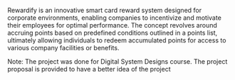 Rewardify is an innovative smart card reward system designed for corporate environments, enabling companies to incentivize and motivate their employees for optimal performance. The concept revolves around accruing points based on predefined conditions outlined in a points list, ultimately allowing individuals to redeem accumulated points for access to various company facilities or benefits.

Note: The project was done for Digital System Designs course. The project proposal is provided to have a better idea of the project
